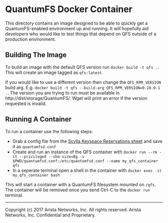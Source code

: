 # QuantumFS Docker Container
This directory contains an image designed to be able to quickly get a
QuantumFS-enabled environment up and running. It will hopefully aid developers
who would like to test things that depend on QFS outside of a production
environment.

## Building The Image
To build an image with the default QFS version run `docker build -t qfs .`.
This will create an image tagged as `qfs:latest`.

If you would like to use a different version then change the `QFS_RPM_VERSION`
build arg. E.g. `docker build -t qfs --build-arg QFS_RPM_VERSION=0.10.0-1 .`.
The version you are trying to run must be available in
http://dist/storage/QuantumFS/. Wget will print an error if the version 
requested is invalid.

## Running A Container
To run a container use the following steps:
 - Grab a config file from the [Scylla Keyspace Reservations sheet](https://docs.google.com/spreadsheets/d/1ZAd-_rF0eqSqsllDF9rT7YWIDCbVwU4u_AgRJbeRvUM/edit#gid=0) and save it as `quantumfsd.conf`
 - Create and run an instance of the QFS container with `docker run --rm -it --privileged --shm-size=8g -v $PWD/quantumfsd.conf:/etc/quantumfsd.conf --name my_qfs_container qfs`
 - In a seperate terminal open a shell in the container with `docker exec -it my_qfs_container bash`

This will start a container with a QuantumFS filesystem mounted on `/qfs`.
The container will be removed once you send Ctrl-C to the `docker run` terminal.

---

Copyright (c) 2017 Arista Networks, Inc.  All rights reserved.
Arista Networks, Inc. Confidential and Proprietary.
